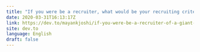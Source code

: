 ```yaml
---
title: "If you were be a recruiter, what would be your recruiting criteria?"
date: 2020-03-31T16:13:17Z
link: https://dev.to/mayankjoshi/if-you-were-be-a-recruiter-of-a-giant-tech-firm-what-would-be-your-recruiting-criteria-3pgf?utm_medium=RSS&utm_source=news.12bit.vn
site: dev.to
language: English
draft: false
---
```

